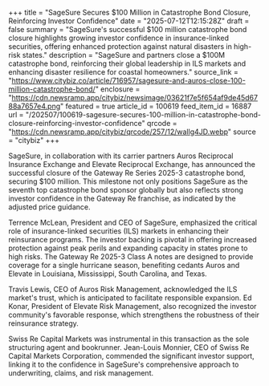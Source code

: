+++
title = "SageSure Secures $100 Million in Catastrophe Bond Closure, Reinforcing Investor Confidence"
date = "2025-07-12T12:15:28Z"
draft = false
summary = "SageSure's successful $100 million catastrophe bond closure highlights growing investor confidence in insurance-linked securities, offering enhanced protection against natural disasters in high-risk states."
description = "SageSure and partners close a $100M catastrophe bond, reinforcing their global leadership in ILS markets and enhancing disaster resilience for coastal homeowners."
source_link = "https://www.citybiz.co/article/716957/sagesure-and-auros-close-100-million-catastrophe-bond/"
enclosure = "https://cdn.newsramp.app/citybiz/newsimage/03621f7e5f654af9de45d6788a7657e4.png"
featured = true
article_id = 100619
feed_item_id = 16887
url = "/202507/100619-sagesure-secures-100-million-in-catastrophe-bond-closure-reinforcing-investor-confidence"
qrcode = "https://cdn.newsramp.app/citybiz/qrcode/257/12/wallg4JD.webp"
source = "citybiz"
+++

<p>SageSure, in collaboration with its carrier partners Auros Reciprocal Insurance Exchange and Elevate Reciprocal Exchange, has announced the successful closure of the Gateway Re Series 2025-3 catastrophe bond, securing $100 million. This milestone not only positions SageSure as the seventh top catastrophe bond sponsor globally but also reflects strong investor confidence in the Gateway Re franchise, as indicated by the adjusted price guidance.</p><p>Terrence McLean, President and CEO of SageSure, emphasized the critical role of insurance-linked securities (ILS) markets in enhancing their reinsurance programs. The investor backing is pivotal in offering increased protection against peak perils and expanding capacity in states prone to high risks. The Gateway Re 2025-3 Class A notes are designed to provide coverage for a single hurricane season, benefiting cedants Auros and Elevate in Louisiana, Mississippi, South Carolina, and Texas.</p><p>Travis Lewis, CEO of Auros Risk Management, acknowledged the ILS market's trust, which is anticipated to facilitate responsible expansion. Ed Konar, President of Elevate Risk Management, also recognized the investor community's favorable response, which strengthens the robustness of their reinsurance strategy.</p><p>Swiss Re Capital Markets was instrumental in this transaction as the sole structuring agent and bookrunner. Jean-Louis Monnier, CEO of Swiss Re Capital Markets Corporation, commended the significant investor support, linking it to the confidence in SageSure's comprehensive approach to underwriting, claims, and risk management.</p>